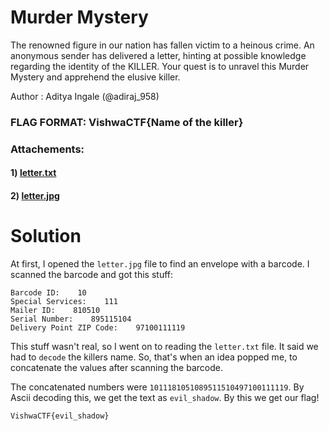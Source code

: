 Murder Mystery
=

The renowned figure in our nation has fallen victim to a heinous crime. An anonymous sender has delivered a letter, hinting at possible knowledge regarding the identity of the KILLER. Your quest is to unravel this Murder Mystery and apprehend the elusive killer.

Author : Aditya Ingale (@adiraj_958)

### FLAG FORMAT: VishwaCTF{Name of the killer}
### Attachements:
#### 1) [letter.txt](https://vishwactf.s3.amazonaws.com/files/attachments/letter_0a363cba-3849-45c8-8b34-1de18adeb1c9.txt?X-Amz-Algorithm=AWS4-HMAC-SHA256&X-Amz-Credential=AKIA6GUFVMV6HO3NYL6Z%2F20240204%2Fap-south-1%2Fs3%2Faws4_request&X-Amz-Date=20240204T185621Z&X-Amz-Expires=3600&X-Amz-SignedHeaders=host&X-Amz-Signature=bc7373ceb177a4129bb8aa37e8424c9ee7966f6599a991533e19bef9e19afd3c)
#### 2) [letter.jpg](https://vishwactf.s3.amazonaws.com/files/attachments/letter_b247ef5e-99f9-4275-8397-c6923eacdc72.jpg?X-Amz-Algorithm=AWS4-HMAC-SHA256&X-Amz-Credential=AKIA6GUFVMV6HO3NYL6Z%2F20240204%2Fap-south-1%2Fs3%2Faws4_request&X-Amz-Date=20240204T185721Z&X-Amz-Expires=3600&X-Amz-SignedHeaders=host&X-Amz-Signature=411afbd469e49104f38d64b58d414aa62c950ae262f0a7104adad676c633aae8)

Solution
=

At first, I opened the `letter.jpg` file to find an envelope with a barcode. I scanned the barcode and got this stuff:

```
Barcode ID:    10
Special Services:    111
Mailer ID:    810510
Serial Number:    895115104
Delivery Point ZIP Code:    97100111119
```

This stuff wasn't real, so I went on to reading the `letter.txt` file. It said we had to `decode` the killers name. So, that's when an idea popped me, to concatenate the values after scanning the barcode.

The concatenated numbers were `1011181051089511510497100111119`. By Ascii decoding this, we get the text as `evil_shadow`. By this we get our flag!

`VishwaCTF{evil_shadow}`
